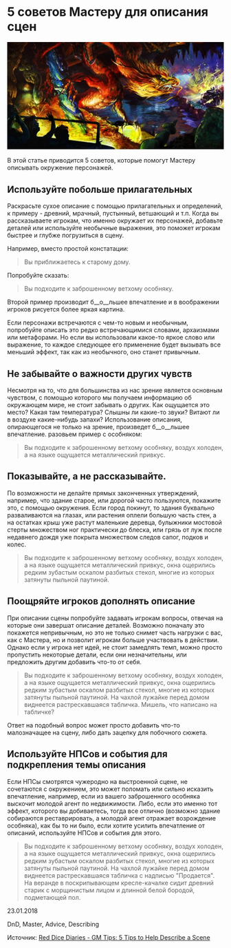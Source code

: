 # 5 советов Мастеру для описания сцен

![](archive/img/articles/Master_tips_describe_scene.jpg)

В этой статье приводится 5 советов, которые помогут Мастеру описывать окружение персонажей.

## Используйте побольше прилагательных

Раскрасьте сухое описание с помощью прилагательных и определений, к примеру - древний, мрачный, пустынный, ветшающий и т.п. Когда вы рассказываете игрокам, что именно окружает их персонажей, добавьте деталей или используйте необычные выражения, это поможет игрокам быстрее и глубже погрузиться в сцену.

Например, вместо простой констатации:

  > Вы приближаетесь к старому дому.

Попробуйте сказать:

  > Вы подходите к заброшенному ветхому особняку.

Второй пример производит б__о__льшее впечатление и в воображении игроков рисуется более яркая картина.

Если персонажи встречаются с чем-то новым и необычным, попробуйте описать это редко встречающимися словами, архаизмами или метафорами. Но если вы использовали какое-то яркое слово или выражение, то каждое следующее его применение будет вызывать все меньший эффект, так как из необычного, оно станет
привычным.

## Не забывайте о важности других чувств

Несмотря на то, что для большинства из нас зрение является основным чувством, с помощью которого мы получаем информацию об окружающем мире, не стоит забывать о других. Как ощущается это место? Какая там температура? Слышны ли какие-то звуки? Витают ли в воздухе какие-нибудь запахи? Использование описания, опирающегося не только на зрение, произведет б__о__льшее впечатление. разовьем пример с особняком:

> Вы подходите к заброшенному ветхому особняку, воздух холоден, а на языке ощущается металлический привкус.

## Показывайте, а не рассказывайте.

По возможности не делайте прямых законченных утверждений, например, что здание старое, или дорогой часто пользуются, покажите это, с помощью окружения. Если город покинут, то здания буквально разваливаются на глазах, или растения оплели большую часть стен, а на остатках крыш уже растут маленькие деревца,  булыжники мостовой стерты множеством ног практически до блеска, или грязь от луж после недавнего дождя уже покрыта множеством следов сапог, подков и колес.

>  Вы подходите к заброшенному ветхому особняку, воздух холоден, а на языке ощущается металлический привкус, окна ощерились редким зубастым оскалом разбитых стекол, многие из которых затянуты пыльной паутиной.

## Поощряйте игроков дополнять описание

При описании сцены попробуйте задавать игрокам вопросы, отвечая на которые они завершат описание деталей. Возможно поначалу это покажется непривычным, но это не только снимет часть нагрузки с вас, как с Мастера, но и позволит игрокам больше участвовать в действии. Однако если у игрока нет идей, не стоит замедлять темп, можно просто пропустить некоторые детали, если они незначительны, или предложить другим добавить что-то от себя.

  > Вы подходите к заброшенному ветхому особняку, воздух холоден, а на языке ощущается металлический привкус, окна ощерились редким зубастым оскалом разбитых стекол, многие из которых затянуты пыльной паутиной. На чахлой лужайке перед домом виднеется растрескавшаяся табличка. Мишель, что написано на табличке?

Ответ на подобный вопрос может просто добавить что-то малозначащее на сцену, либо дать зацепку для побочного сюжета.

## Используйте НПСов и события для подкрепления темы описания

Если НПСы смотрятся чужеродно на выстроенной сцене, не сочетаются с окружением, это может поломать или сильно исказить впечатление, например, если из вашего заброшенного особняка выскочит молодой агент по недвижимости. Либо, если это именно тот эффект, которого вы добиваетесь, тогда все отлично (возможно здание собираются реставрировать, а молодой агент отражает возрождение особняка), как бы то ни было, если хотите усилить впечатление от описаний, используйте НПСов и события для этого.

> Вы подходите к заброшенному ветхому особняку, воздух холоден, а на языке ощущается металлический привкус, окна ощерились редким зубастым оскалом разбитых стекол, многие из которых затянуты пыльной паутиной. На чахлой лужайке перед домом виднеется растрескавшаяся табличка с надписью "Продается". На веранде в поскрипывающем кресле-качалке сидит древний старик с морщинистым лицом и длинной белой бородой, подметающей пол.


<p class='date noRedString'>23.01.2018</p>
<p class='hashtags'>DnD, Master, Advice, Describing</p>
<p class='noRedString'>Источник: <a href='https://reddicediaries.com/gm-tips/gm-tips-5-tips-to-help-describe-a-scene/'>Red Dice Diaries - GM Tips: 5 Tips to Help Describe a Scene</a></p>
